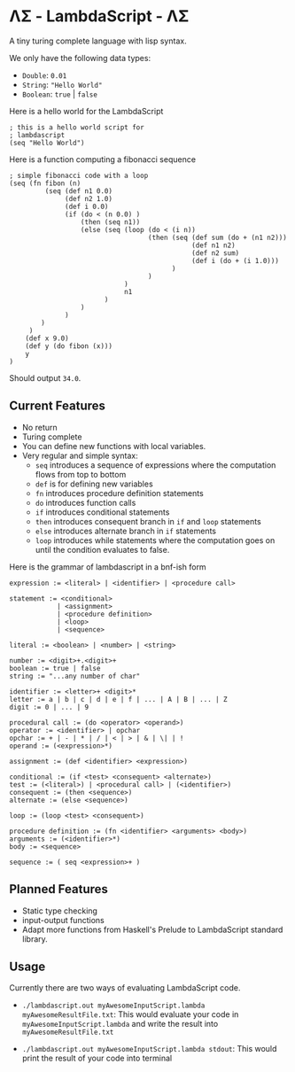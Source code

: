 #  ΛΣ - LambdaScript - ΛΣ

A tiny turing complete language with lisp syntax.


We only have the following data types:

- `Double`: `0.01`
- `String`: `"Hello World"`
- `Boolean`: `true` | `false`

Here is a hello world for the LambdaScript

```
; this is a hello world script for
; lambdascript
(seq "Hello World")

```

Here is a function computing a fibonacci sequence

```
; simple fibonacci code with a loop
(seq (fn fibon (n)
         (seq (def n1 0.0)
              (def n2 1.0)
              (def i 0.0)
              (if (do < (n 0.0) )
                  (then (seq n1))
                  (else (seq (loop (do < (i n))
                                   (then (seq (def sum (do + (n1 n2)))
                                              (def n1 n2)
                                              (def n2 sum)
                                              (def i (do + (i 1.0)))
                                         )
                                   )
                             )
                             n1
                        )
                  )
              )
        )
     )
    (def x 9.0)
    (def y (do fibon (x)))
    y
)

```
Should output `34.0`.

## Current Features

- No return
- Turing complete
- You can define new functions with local variables.
- Very regular and simple syntax:
    - `seq` introduces a sequence of expressions where the computation flows
      from top to bottom
    - `def` is for defining new variables
    - `fn` introduces procedure definition statements
    - `do` introduces function calls
    - `if` introduces conditional statements
    - `then` introduces consequent branch in `if` and `loop` statements
    - `else` introduces alternate branch in `if` statements
    - `loop` introduces while statements where the computation goes on until
      the condition evaluates to false.

Here is the grammar of lambdascript in a bnf-ish form

```
expression := <literal> | <identifier> | <procedure call>

statement := <conditional>
            | <assignment>
            | <procedure definition> 
            | <loop>
            | <sequence>

literal := <boolean> | <number> | <string>

number := <digit>+.<digit>+
boolean := true | false
string := "...any number of char"

identifier := <letter>+ <digit>*
letter := a | b | c | d | e | f | ... | A | B | ... | Z
digit := 0 | ... | 9

procedural call := (do <operator> <operand>)
operator := <identifier> | opchar
opchar := + | - | * | / | < | > | & | \| | !
operand := (<expression>*)

assignment := (def <identifier> <expression>)

conditional := (if <test> <consequent> <alternate>)
test := (<literal>) | <procedural call> | (<identifier>)
consequent := (then <sequence>)
alternate := (else <sequence>)

loop := (loop <test> <consequent>)

procedure definition := (fn <identifier> <arguments> <body>)
arguments := (<identifier>*)
body := <sequence>

sequence := ( seq <expression>+ )

```

## Planned Features

- Static type checking
- input-output functions
- Adapt more functions from Haskell's Prelude to LambdaScript standard
  library.

## Usage

Currently there are two ways of evaluating LambdaScript code.

- `./lambdascript.out myAwesomeInputScript.lambda myAwesomeResultFile.txt`: This
  would evaluate your code in `myAwesomeInputScript.lambda` and write the
  result into `myAwesomeResultFile.txt`

- `./lambdascript.out myAwesomeInputScript.lambda stdout`: This would print the
  result of your code into terminal
